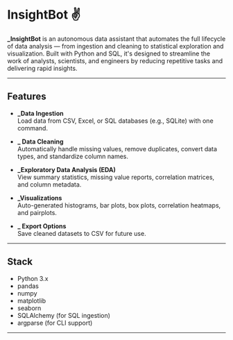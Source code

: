 #  InsightBot ✌️

**_InsightBot** is an autonomous data assistant that automates the full lifecycle of data analysis — from ingestion and cleaning to statistical exploration and visualization. Built with Python and SQL, it's designed to streamline the work of analysts, scientists, and engineers by reducing repetitive tasks and delivering rapid insights.

---

## Features

- **_Data Ingestion**  
  Load data from CSV, Excel, or SQL databases (e.g., SQLite) with one command.

- **_ Data Cleaning**  
  Automatically handle missing values, remove duplicates, convert data types, and standardize column names.

- **_Exploratory Data Analysis (EDA)**  
  View summary statistics, missing value reports, correlation matrices, and column metadata.

- **_Visualizations**  
  Auto-generated histograms, bar plots, box plots, correlation heatmaps, and pairplots.

- **_ Export Options**  
  Save cleaned datasets to CSV for future use.

---

## Stack

- Python 3.x
- pandas
- numpy
- matplotlib
- seaborn
- SQLAlchemy (for SQL ingestion)
- argparse (for CLI support)

---

